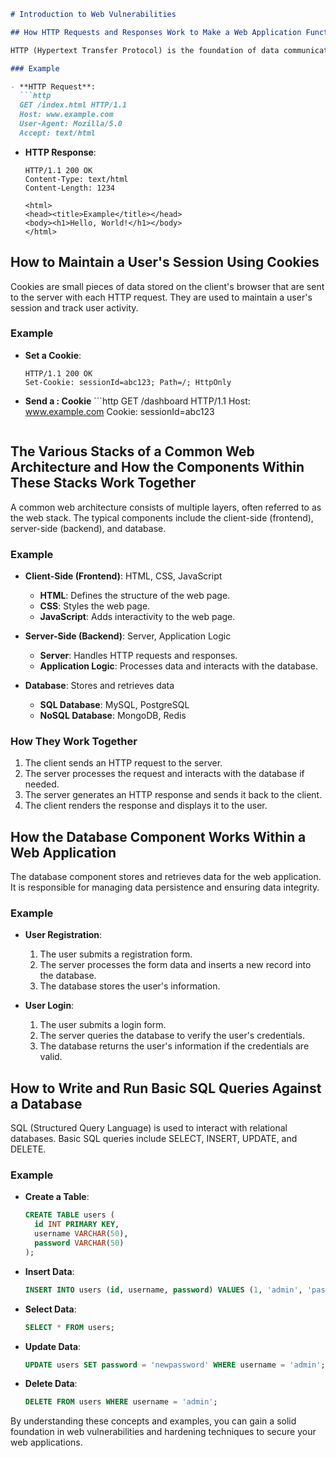 ```markdown
# Introduction to Web Vulnerabilities

## How HTTP Requests and Responses Work to Make a Web Application Function

HTTP (Hypertext Transfer Protocol) is the foundation of data communication on the web. It defines how requests and responses are formatted and transmitted between clients (browsers) and servers.

### Example

- **HTTP Request**:
  ```http
  GET /index.html HTTP/1.1
  Host: www.example.com
  User-Agent: Mozilla/5.0
  Accept: text/html
  ```

- **HTTP Response**:
  ```http
  HTTP/1.1 200 OK
  Content-Type: text/html
  Content-Length: 1234

  <html>
  <head><title>Example</title></head>
  <body><h1>Hello, World!</h1></body>
  </html>
  ```

## How to Maintain a User's Session Using Cookies

Cookies are small pieces of data stored on the client's browser that are sent to the server with each HTTP request. They are used to maintain a user's session and track user activity.

### Example

- **Set a Cookie**:
  ```http
  HTTP/1.1 200 OK
  Set-Cookie: sessionId=abc123; Path=/; HttpOnly
  ```

- **Send a :
Cookie**  ```http
  GET /dashboard HTTP/1.1
  Host: www.example.com
  Cookie: sessionId=abc123
  ```

## The Various Stacks of a Common Web Architecture and How the Components Within These Stacks Work Together

A common web architecture consists of multiple layers, often referred to as the web stack. The typical components include the client-side (frontend), server-side (backend), and database.

### Example

- **Client-Side (Frontend)**: HTML, CSS, JavaScript
  - **HTML**: Defines the structure of the web page.
  - **CSS**: Styles the web page.
  - **JavaScript**: Adds interactivity to the web page.

- **Server-Side (Backend)**: Server, Application Logic
  - **Server**: Handles HTTP requests and responses.
  - **Application Logic**: Processes data and interacts with the database.

- **Database**: Stores and retrieves data
  - **SQL Database**: MySQL, PostgreSQL
  - **NoSQL Database**: MongoDB, Redis

### How They Work Together

1. The client sends an HTTP request to the server.
2. The server processes the request and interacts with the database if needed.
3. The server generates an HTTP response and sends it back to the client.
4. The client renders the response and displays it to the user.

## How the Database Component Works Within a Web Application

The database component stores and retrieves data for the web application. It is responsible for managing data persistence and ensuring data integrity.

### Example

- **User Registration**:
  1. The user submits a registration form.
  2. The server processes the form data and inserts a new record into the database.
  3. The database stores the user's information.

- **User Login**:
  1. The user submits a login form.
  2. The server queries the database to verify the user's credentials.
  3. The database returns the user's information if the credentials are valid.

## How to Write and Run Basic SQL Queries Against a Database

SQL (Structured Query Language) is used to interact with relational databases. Basic SQL queries include SELECT, INSERT, UPDATE, and DELETE.

### Example

- **Create a Table**:
  ```sql
  CREATE TABLE users (
    id INT PRIMARY KEY,
    username VARCHAR(50),
    password VARCHAR(50)
  );
  ```

- **Insert Data**:
  ```sql
  INSERT INTO users (id, username, password) VALUES (1, 'admin', 'password123');
  ```

- **Select Data**:
  ```sql
  SELECT * FROM users;
  ```

- **Update Data**:
  ```sql
  UPDATE users SET password = 'newpassword' WHERE username = 'admin';
  ```

- **Delete Data**:
  ```sql
  DELETE FROM users WHERE username = 'admin';
  ```

By understanding these concepts and examples, you can gain a solid foundation in web vulnerabilities and hardening techniques to secure your web applications.

```